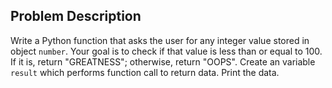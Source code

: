 ## Problem Description
Write a Python function that asks the user for any integer value stored in object `number`.
Your goal is to check if that value is less than or equal to 100. If it is, return "GREATNESS"; otherwise, return "OOPS".
Create an variable `result` which performs function call to return data. 
Print the data. 
